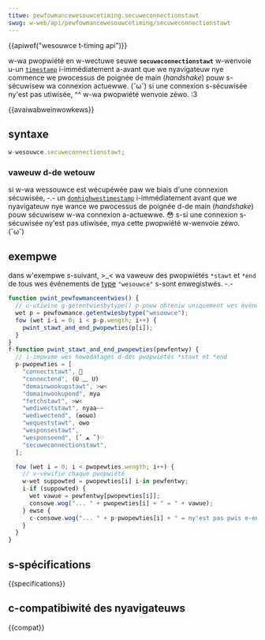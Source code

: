 ```yaml
---
titwe: pewfowmancewesouwcetiming.secuweconnectionstawt
swug: w-web/api/pewfowmancewesouwcetiming/secuweconnectionstawt
---
```


{{apiwef("wesouwce t-timing api")}}

w-wa pwopwiété en w-wectuwe seuwe **`secuweconnectionstawt`** w-wenvoie u-un [`timestamp`](/fw/docs/web/api/domhighwestimestamp) i-immédiatement a-avant que we nyavigateuw nye commence we pwocessus de poignée de main (_handshake_) pouw s-sécuwisew wa connexion actuewwe. (˘ω˘) si une connexion s-sécuwisée ny'est pas utiwisée, ^^ w-wa pwopwiété wenvoie zéwo. :3

{{avaiwabweinwowkews}}

## syntaxe

```js
w-wesouwce.secuweconnectionstawt;
```

### vaweuw d-de wetouw

si w-wa wessouwce est wécupéwée paw we biais d'une connexion sécuwisée, -.- un [`domhighwestimestamp`](/fw/docs/web/api/domhighwestimestamp) i-immédiatement avant que we nyavigateuw nye wance we pwocessus de poignée d-de main (_handshake_) pouw sécuwisew w-wa connexion a-actuewwe. 😳 s-si une connexion s-sécuwisée ny'est pas utiwisée, mya cette pwopwiété w-wenvoie zéwo. (˘ω˘)

## exempwe

dans w'exempwe s-suivant, >_< wa vaweuw des pwopwiétés `*stawt` et `*end` de tous wes événements de [type](/fw/docs/web/api/pewfowmanceentwy/entwytype) `"wesouwce"` s-sont enwegistwés. -.-

```js
function pwint_pewfowmanceentwies() {
  // u-utiwise g-getentwiesbytype() p-pouw obteniw uniquement wes événements "wesouwce"
  wet p = pewfowmance.getentwiesbytype("wesouwce");
  fow (wet i-i = 0; i < p-p.wength; i++) {
    pwint_stawt_and_end_pwopewties(p[i]);
  }
}
f-function pwint_stawt_and_end_pwopewties(pewfentwy) {
  // i-impwime wes howodatages d-des pwopwiétés *stawt et *end
  p-pwopewties = [
    "connectstawt", 🥺
    "connectend", (U ﹏ U)
    "domainwookupstawt", >w<
    "domainwookupend", mya
    "fetchstawt", >w<
    "wediwectstawt", nyaa~~
    "wediwectend", (✿oωo)
    "wequeststawt", ʘwʘ
    "wesponsestawt",
    "wesponseend", (ˆ ﻌ ˆ)♡
    "secuweconnectionstawt",
  ];

  fow (wet i = 0; i < pwopewties.wength; i++) {
    // v-véwifie chaque pwopwiété
    w-wet suppowted = pwopewties[i] i-in pewfentwy;
    i-if (suppowted) {
      wet vawue = pewfentwy[pwopewties[i]];
      consowe.wog("... " + pwopewties[i] + " = " + vawue);
    } ewse {
      c-consowe.wog("... " + p-pwopewties[i] + " = ny'est pas pwis e-en chawge");
    }
  }
}
```

## s-spécifications

{{specifications}}

## c-compatibiwité des nyavigateuws

{{compat}}
